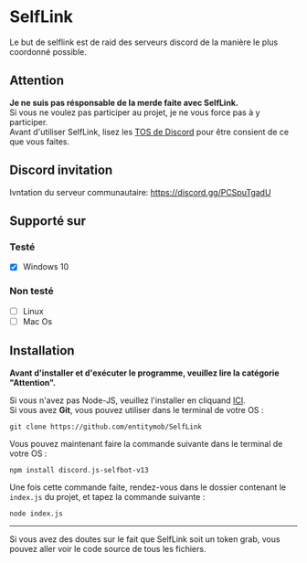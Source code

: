 # SelfLink
Le but de selflink est de raid des serveurs discord de la manière le plus coordonné possible.

## Attention
**Je ne suis pas résponsable de la merde faite avec SelfLink.**<br/>
Si vous ne voulez pas participer au projet, je ne vous force pas à y participer.<br/>
Avant d'utiliser SelfLink, lisez les [TOS de Discord](https://discord.com/tos) pour être consient de ce que vous faites.<br/>

## Discord invitation
Ivntation du serveur communautaire: https://discord.gg/PCSpuTgadU

## Supporté sur
### Testé
- [x] Windows 10

### Non testé
- [ ] Linux
- [ ] Mac Os

## Installation
**Avant d'installer et d'exécuter le programme, veuillez lire la catégorie "Attention".**<br/>

Si vous n'avez pas Node-JS, veuillez l'installer en cliquand [ICI](https://nodejs.org).<br/>
Si vous avez **Git**, vous pouvez utiliser dans le terminal de votre OS :<br/>
```
git clone https://github.com/entitymob/SelfLink
```

Vous pouvez maintenant faire la commande suivante dans le terminal de votre OS :<br/>
```
npm install discord.js-selfbot-v13
```

Une fois cette commande faite, rendez-vous dans le dossier contenant le `index.js` du projet, et tapez la commande suivante :<br/>
```
node index.js
```
-------------------------------
Si vous avez des doutes sur le fait que SelfLink soit un token grab, vous pouvez aller voir le code source de tous les fichiers. 
